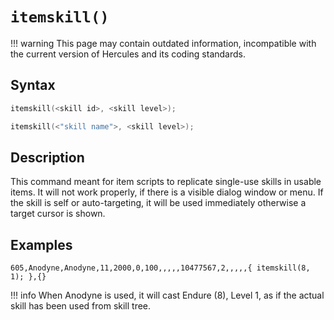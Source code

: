 # `itemskill()`

!!! warning
	This page may contain outdated information, incompatible with the current version of Hercules and its coding standards.

## Syntax

```c
itemskill(<skill id>, <skill level>);
```

```c
itemskill(<"skill name">, <skill level>);
```

## Description

This command meant for item scripts to replicate single-use skills in usable items. It will not work properly, if there is a visible dialog window or menu. If the skill is self or auto-targeting, it will be used immediately otherwise a target cursor is shown.

## Examples

```
605,Anodyne,Anodyne,11,2000,0,100,,,,,10477567,2,,,,,{ itemskill(8, 1); },{}
```

!!! info
	When Anodyne is used, it will cast Endure (8), Level 1, as if the actual skill has been used from skill tree.
